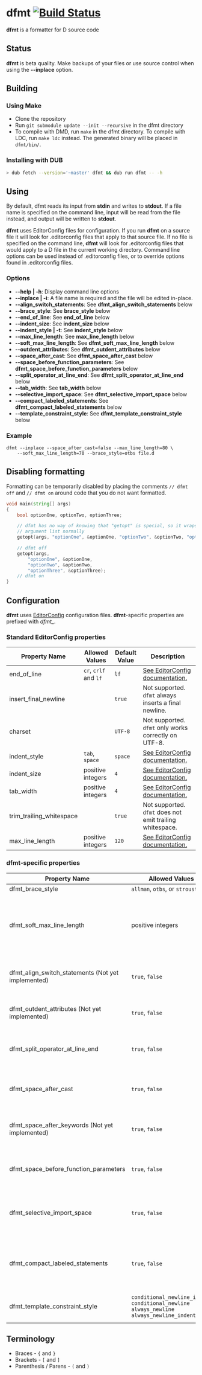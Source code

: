 # dfmt [![Build Status](https://travis-ci.org/dlang-community/dfmt.svg?branch=master)](https://travis-ci.org/dlang-community/dfmt)
**dfmt** is a formatter for D source code

## Status
**dfmt** is beta quality. Make backups of your files or use source control
when using the **--inplace** option.

## Building
### Using Make
* Clone the repository
* Run ```git submodule update --init --recursive``` in the dfmt directory
* To compile with DMD, run ```make``` in the dfmt directory. To compile with
  LDC, run ```make ldc``` instead. The generated binary will be placed in ```dfmt/bin/```.

### Installing with DUB

```sh
> dub fetch --version='~master' dfmt && dub run dfmt -- -h
```

## Using
By default, dfmt reads its input from **stdin** and writes to **stdout**.
If a file name is specified on the command line, input will be read from the
file instead, and output will be written to **stdout**.

**dfmt** uses EditorConfig files for configuration. If you run **dfmt** on a
source file it will look for .editorconfig files that apply to that source file.
If no file is specified on the command line, **dfmt** will look for .editorconfig
files that would apply to a D file in the current working directory. Command
line options can be used instead of .editorconfig files, or to override options
found in .editorconfig files.

### Options
* **--help | -h**: Display command line options
* **--inplace | -i**: A file name is required and the file will be edited in-place.
* **--align_switch_statements**: See **dfmt_align_switch_statements** below
* **--brace_style**: See **brace_style** below
* **--end_of_line**: See **end_of_line** below
* **--indent_size**: See **indent_size** below
* **--indent_style | -t**: See **indent_style** below
* **--max_line_length**: See **max_line_length** below
* **--soft_max_line_length**: See **dfmt_soft_max_line_length** below
* **--outdent_attributes**: See **dfmt_outdent_attributes** below
* **--space_after_cast**: See **dfmt_space_after_cast** below
* **--space_before_function_parameters**: See **dfmt_space_before_function_parameters** below
* **--split_operator_at_line_end**: See **dfmt_split_operator_at_line_end** below
* **--tab_width**: See **tab_width** below
* **--selective_import_space**: See **dfmt_selective_import_space** below
* **--compact_labeled_statements**: See **dfmt_compact_labeled_statements** below
* **--template_constraint_style**: See **dfmt_template_constraint_style** below

### Example
```
dfmt --inplace --space_after_cast=false --max_line_length=80 \
    --soft_max_line_length=70 --brace_style=otbs file.d
```

## Disabling formatting
Formatting can be temporarily disabled by placing the comments ```// dfmt off```
and ```// dfmt on``` around code that you do not want formatted.

```d
void main(string[] args)
{
    bool optionOne, optionTwo, optionThree;

    // dfmt has no way of knowing that "getopt" is special, so it wraps the
    // argument list normally
	getopt(args, "optionOne", &optionOne, "optionTwo", &optionTwo, "optionThree", &optionThree);

    // dfmt off
    getopt(args,
        "optionOne", &optionOne,
        "optionTwo", &optionTwo,
        "optionThree", &optionThree);
    // dfmt on
}
```

## Configuration
**dfmt** uses [EditorConfig](http://editorconfig.org/) configuration files.
**dfmt**-specific properties are prefixed with *dfmt_*.
### Standard EditorConfig properties
Property Name | Allowed Values | Default Value | Description
--------------|----------------|---------------|------------
end_of_line | `cr`, `crlf` and `lf` | `lf` | [See EditorConfig documentation.](https://github.com/editorconfig/editorconfig/wiki/EditorConfig-Properties#end_of_line)
insert_final_newline | | `true` | Not supported. `dfmt` always inserts a final newline.
charset | | `UTF-8` | Not supported. `dfmt` only works correctly on UTF-8.
indent_style | `tab`, `space` | `space` | [See EditorConfig documentation.](https://github.com/editorconfig/editorconfig/wiki/EditorConfig-Properties#indent_style)
indent_size | positive integers | `4` | [See EditorConfig documentation.](https://github.com/editorconfig/editorconfig/wiki/EditorConfig-Properties#indent_size)
tab_width | positive integers | `4` | [See EditorConfig documentation.](https://github.com/editorconfig/editorconfig/wiki/EditorConfig-Properties#tab_width)
trim_trailing_whitespace | | `true` | Not supported. `dfmt` does not emit trailing whitespace.
max_line_length | positive integers | `120` | [See EditorConfig documentation.](https://github.com/editorconfig/editorconfig/wiki/EditorConfig-Properties#max_line_length)
### dfmt-specific properties
Property Name | Allowed Values | Default Value | Description
--------------|----------------|---------------|------------
dfmt_brace_style | `allman`, `otbs`, or `stroustrup` | `allman` | [See Wikipedia](https://en.wikipedia.org/wiki/Brace_style)
dfmt_soft_max_line_length | positive integers | `80` | The formatting process will usually keep lines below this length, but they may be up to max_line_length columns long.
dfmt_align_switch_statements (Not yet implemented) | `true`, `false` | `true` | Align labels, cases, and defaults with their enclosing switch.
dfmt_outdent_attributes (Not yet implemented) | `true`, `false` | `true` | Decrease the indentation level of attributes.
dfmt_split_operator_at_line_end | `true`, `false` | `false` | Place operators on the end of the previous line when splitting lines.
dfmt_space_after_cast | `true`, `false` | `true` | Insert space after the closing paren of a `cast` expression.
dfmt_space_after_keywords (Not yet implemented) | `true`, `false` | `true` | Insert space after `if`, `while`, `foreach`, etc, and before the `(`.
dfmt_space_before_function_parameters | `true`, `false` | `false` | Insert space before the opening paren of a function parameter list.
dfmt_selective_import_space | `true`, `false` | `true` | Insert space after the module name and before the `:` for selective imports.
dfmt_compact_labeled_statements | `true`, `false` | `true` | Place labels on the same line as the labeled `switch`, `for`, `foreach`, or `while` statement.
dfmt_template_constraint_style | `conditional_newline_indent` `conditional_newline` `always_newline` `always_newline_indent` | `conditional_newline_indent` | Control the formatting of template constraints.

## Terminology
* Braces - `{` and `}`
* Brackets - `[` and `]`
* Parenthesis / Parens  - `(` and `)`
